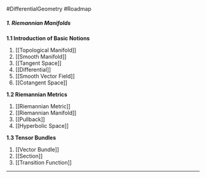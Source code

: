 #DifferentialGeometry #Roadmap 

##### 1. Riemannian Manifolds

**1.1 Introduction of Basic Notions**
1. [[Topological Manifold]]
2. [[Smooth Manifold]]
3. [[Tangent Space]]
4. [[Differential]]
5. [[Smooth Vector Field]]
6. [[Cotangent Space]]

**1.2 Riemannian Metrics**
1. [[Riemannian Metric]]
2. [[Riemannian Manifold]]
3. [[Pullback]]
4. [[Hyperbolic Space]]

**1.3 Tensor Bundles**
1. [[Vector Bundle]]
2. [[Section]]
3. [[Transition Function]]
---